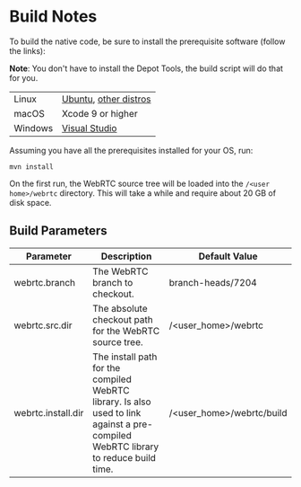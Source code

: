 # Build Notes

To build the native code, be sure to install the prerequisite software (follow the links):

**Note**: You don't have to install the Depot Tools, the build script will do that for you.

<table>
  <tr>
    <td>Linux</td>
    <td><a href="https://chromium.googlesource.com/chromium/src/+/master/docs/linux/build_instructions.md#system-requirements">Ubuntu</a>, <a href="https://chromium.googlesource.com/chromium/src/+/master/docs/linux/build_instructions.md#Notes-for-other-distros">other distros</a></td>
  </tr>
  <tr>
    <td>macOS</td>
    <td>Xcode 9 or higher</td>
  </tr>
  <tr>
    <td>Windows</td>
    <td><a href="https://chromium.googlesource.com/chromium/src/+/master/docs/windows_build_instructions.md#visual-studio">Visual Studio</a></td>
  </tr>
</table>

Assuming you have all the prerequisites installed for your OS, run:

```shell
mvn install
```

On the first run, the WebRTC source tree will be loaded into the `/<user home>/webrtc` directory. This will take a while and require about 20 GB of disk space.

## Build Parameters

| Parameter          | Description                                            | Default Value               |
| ------------------ | ------------------------------------------------------ |-----------------------------|
| webrtc.branch      | The WebRTC branch to checkout.                         | branch-heads/7204           |
| webrtc.src.dir     | The absolute checkout path for the WebRTC source tree. | /\<user_home\>/webrtc       |
| webrtc.install.dir | The install path for the compiled WebRTC library. Is also used to link against a pre-compiled WebRTC library to reduce build time. | /\<user_home\>/webrtc/build |
